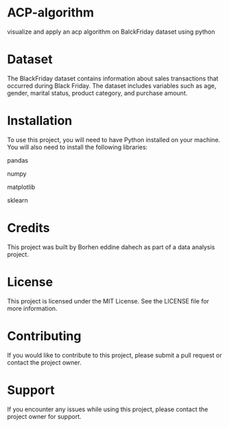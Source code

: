 # ACP-algorithm
visualize and apply an acp algorithm on BalckFriday dataset using python 

# Dataset
The BlackFriday dataset contains information about sales transactions that occurred during Black Friday. The dataset includes variables such as age, gender, marital status, product category, and purchase amount.

# Installation
To use this project, you will need to have Python installed on your machine. You will also need to install the following libraries:

pandas

numpy

matplotlib

sklearn

# Credits
This project was built by Borhen eddine dahech as part of a data analysis project.

# License
This project is licensed under the MIT License. See the LICENSE file for more information.

# Contributing
If you would like to contribute to this project, please submit a pull request or contact the project owner.

# Support
If you encounter any issues while using this project, please contact the project owner for support.
